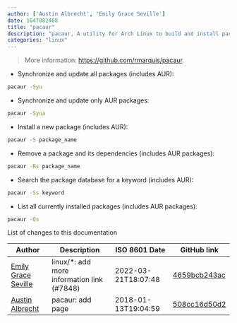 ```yaml
---
author: ['Austin Albrecht', 'Emily Grace Seville']
date: 1647882468
title: "pacaur"
description: "pacaur, A utility for Arch Linux to build and install packages from the Arch User Repository."
categories: "linux"
---
```

> More information: <https://github.com/rmarquis/pacaur>.

- Synchronize and update all packages (includes AUR):

```bash
pacaur -Syu
```

- Synchronize and update only AUR packages:

```bash
pacaur -Syua
```

- Install a new package (includes AUR):

```bash
pacaur -S package_name
```

- Remove a package and its dependencies (includes AUR packages):

```bash
pacaur -Rs package_name
```

- Search the package database for a keyword (includes AUR):

```bash
pacaur -Ss keyword
```

- List all currently installed packages (includes AUR packages):

```bash
pacaur -Qs
```
List of changes to this documentation


Author | Description | ISO 8601 Date | GitHub link
------|-----|-----|-----
[Emily Grace Seville](mailto:emilyseville7cf@gmail.com) | linux/*: add more information link (#7848) | 2022-03-21T18:07:48 | [4659bcb243ac](https://github.com/tldr-pages/tldr/commit/4659bcb243ac572c9e0c95117097801f1e62bda4)
[Austin Albrecht](mailto:austin.aa@me.com) | pacaur: add page | 2018-01-13T19:04:59 | [508cc16d50d2](https://github.com/tldr-pages/tldr/commit/508cc16d50d2151f12c43afba2810d1e69df6aa3)

